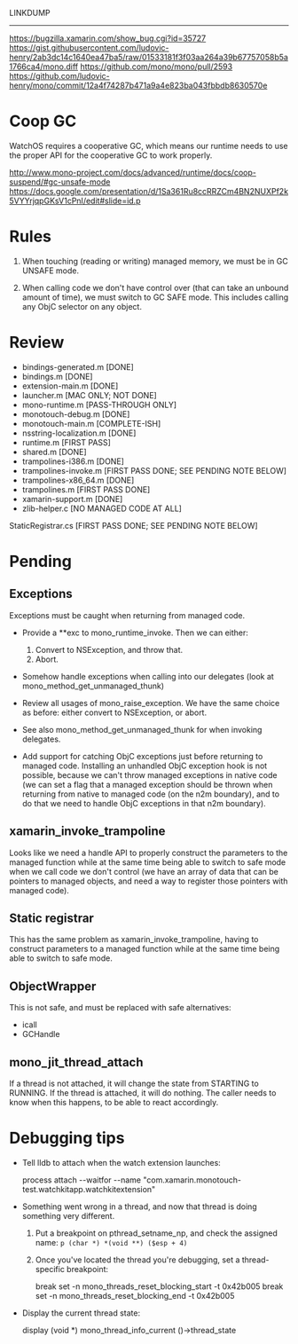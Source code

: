 LINKDUMP
*******

https://bugzilla.xamarin.com/show_bug.cgi?id=35727
https://gist.githubusercontent.com/ludovic-henry/2ab3dc14c1640ea47ba5/raw/01533181f3f03aa264a39b67757058b5a1766ca4/mono.diff
https://github.com/mono/mono/pull/2593
https://github.com/ludovic-henry/mono/commit/12a4f74287b471a9a4e823ba043fbbdb8630570e

Coop GC
=======

WatchOS requires a cooperative GC, which means our runtime
needs to use the proper API for the cooperative GC to work
properly.

http://www.mono-project.com/docs/advanced/runtime/docs/coop-suspend/#gc-unsafe-mode
https://docs.google.com/presentation/d/1Sa361Ru8ccRRZCm4BN2NUXPf2k5VYYrjqpGKsV1cPnI/edit#slide=id.p


Rules
=====

1. When touching (reading or writing) managed memory, we must
   be in GC UNSAFE mode.

2. When calling code we don't have control over (that can take
   an unbound amount of time), we must switch to GC SAFE mode.
   This includes calling any ObjC selector on any object.

Review
======

* bindings-generated.m [DONE]
* bindings.m [DONE]
* extension-main.m [DONE]
* launcher.m [MAC ONLY; NOT DONE]
* mono-runtime.m [PASS-THROUGH ONLY]
* monotouch-debug.m [DONE]
* monotouch-main.m [COMPLETE-ISH]
* nsstring-localization.m [DONE]
* runtime.m [FIRST PASS]
* shared.m [DONE]
* trampolines-i386.m [DONE]
* trampolines-invoke.m [FIRST PASS DONE; SEE PENDING NOTE BELOW]
* trampolines-x86_64.m [DONE]
* trampolines.m [FIRST PASS DONE]
* xamarin-support.m [DONE]
* zlib-helper.c [NO MANAGED CODE AT ALL]

StaticRegistrar.cs [FIRST PASS DONE; SEE PENDING NOTE BELOW]

Pending
=======

Exceptions
----------

Exceptions must be caught when returning from managed code.

* Provide a **exc to mono_runtime_invoke. Then we can either:

  1. Convert to NSException, and throw that.
  2. Abort.

* Somehow handle exceptions when calling into our delegates
  (look at mono_method_get_unmanaged_thunk)

* Review all usages of mono_raise_exception. We have the same
  choice as before: either convert to NSException, or abort.

* See also mono_method_get_unmanaged_thunk for when invoking delegates.

* Add support for catching ObjC exceptions just before
  returning to managed code. Installing an unhandled
  ObjC exception hook is not possible, because we can't
  throw managed exceptions in native code (we can set
  a flag that a managed exception should be thrown
  when returning from native to managed code (on the 
  n2m boundary), and to do that we need to handle ObjC
  exceptions in that n2m boundary).

xamarin_invoke_trampoline
-------------------------

Looks like we need a handle API to properly construct the
parameters to the managed function while at the same time
being able to switch to safe mode when we call code we
don't control (we have an array of data that can be pointers
to managed objects, and need a way to register those pointers
with managed code).

Static registrar
----------------

This has the same problem as xamarin_invoke_trampoline,
having to construct parameters to a managed function
while at the same time being able to switch to safe mode.

ObjectWrapper
-------------

This is not safe, and must be replaced with safe alternatives:

* icall
* GCHandle

mono_jit_thread_attach
----------------------

If a thread is not attached, it will change the state from
STARTING to RUNNING. If the thread is attached, it will do nothing.
The caller needs to know when this happens, to be able to react
accordingly.

Debugging tips
==============

* Tell lldb to attach when the watch extension launches:

    process attach --waitfor --name "com.xamarin.monotouch-test.watchkitapp.watchkitextension"

* Something went wrong in a thread, and now that thread is doing something very different.

    1. Put a breakpoint on pthread_setname_np, and check the assigned name: `p (char *) *(void **) ($esp + 4)`
    2. Once you've located the thread you're debugging, set a thread-specific breakpoint:

        break set -n mono_threads_reset_blocking_start -t 0x42b005 
        break set -n mono_threads_reset_blocking_end   -t 0x42b005 

* Display the current thread state:

    display (void *) mono_thread_info_current ()->thread_state
